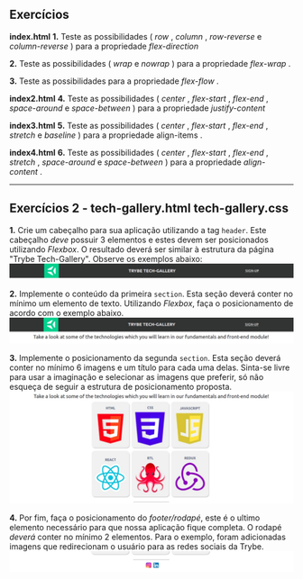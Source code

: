 ## Exercícios

**index.html**
**1.** Teste as possibilidades ( *row* , *column* , *row-reverse* e *column-reverse* ) para a propriedade *flex-direction* 

**2.** Teste as possibilidades ( *wrap* e *nowrap* ) para a propriedade *flex-wrap* .

**3.** Teste as possibilidades para a propriedade *flex-flow* .

**index2.html**
**4.** Teste as possibilidades ( *center* , *flex-start* , *flex-end* , *space-around* e *space-between* ) para a propriedade *justify-content*

**index3.html**
**5.** Teste as possibilidades ( *center* , *flex-start* , *flex-end* , *stretch* e *baseline* ) para a propriedade align-items .

**index4.html**
**6.** Teste as possibilidades ( *center* , *flex-start* , *flex-end* , *stretch* , *space-around* e *space-between* ) para a propriedade *align-content* .

---

## Exercícios 2 - tech-gallery.html tech-gallery.css

**1.** Crie um cabeçalho para sua aplicação utilizando a tag `header`. Este cabeçalho *deve* possuir 3 elementos e estes devem ser posicionados utilizando *Flexbox*. O resultado deverá ser similar à estrutura da página "Trybe Tech-Gallery". Observe os exemplos abaixo:
![Header Exemple](images/trybe-tech-gallery-header.jpeg)

**2.** Implemente o conteúdo da primeira `section`. Esta seção deverá conter no mínimo um elemento de texto. Utilizando *Flexbox*, faça o posicionamento de acordo com o exemplo abaixo.
![Text Section Exemple](images/trybe-tech-gallery-text.jpeg)

**3.** Implemente o posicionamento da segunda `section`. Esta seção deverá conter  no mínimo 6 imagens e um título para cada uma delas. Sinta-se livre para usar a imaginação e selecionar as imagens que preferir, só não esqueça de seguir a estrutura de posicionamento proposta.
![Gallery Cards Exemple](images/trybe-tech-gallery-cards.jpeg)

**4.** Por fim, faça o posicionamento do *footer/rodapé*, este é o ultimo elemento necessário para que nossa aplicação fique completa. O rodapé *deverá* conter no mínimo 2 elementos. Para o exemplo, foram adicionadas imagens que redirecionam o usuário para as redes sociais da Trybe.
![Gallery Footer Exemple](images/trybe-tech-gallery-footer.jpeg)
